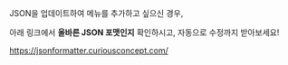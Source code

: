 JSON을 업데이트하여 메뉴를 추가하고 싶으신 경우,

아래 링크에서 **올바른 JSON 포맷인지** 확인하시고, 자동으로 수정까지 받아보세요!

https://jsonformatter.curiousconcept.com/